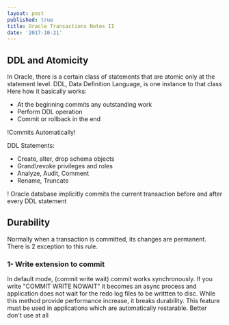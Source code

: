 ```yaml
---
layout: post
published: true
title: Oracle Transactions Notes II
date: '2017-10-21'
---
```


## DDL and Atomicity

In Oracle, there is a certain class of statements that are atomic only at the statement level. DDL, Data Definition Language,  is one instance to that class
    Here how it basically works:
    
   - At the beginning commits any outstanding work
   - Perform DDL operation
   - Commit or rollback in the end
    
 !Commits Automatically!
 
 DDL Statements:
    
   - Create, alter, drop schema objects
   - Grand\revoke privileges and roles
   - Analyze, Audit, Comment 
   - Rename, Truncate
  
  
! Oracle database implicitly commits the current transaction before and after every DDL statement

## Durability

Normally when a transaction is committed, its changes are permanent. There is 2 exception to this rule.

### 1- Write extension to commit

In default mode, (commit write wait) commit works synchronously. If you write "COMMIT WRITE NOWAIT" it becomes an async process and application does not wait for the redo log files to be writtten to disc. While this method provide performance increase, it breaks durability.
This feature must be used in applications which are automatically restarable. 
Better don't use at all
